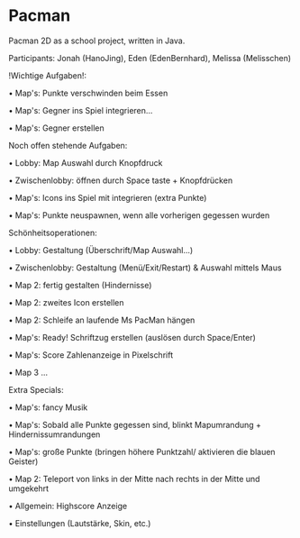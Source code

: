 # Pacman
Pacman 2D as a school project, written in Java.

Participants: Jonah (HanoJing), Eden (EdenBernhard), Melissa (Melisschen)

!Wichtige Aufgaben!:

• Map's: Punkte verschwinden beim Essen

• Map's: Gegner ins Spiel integrieren...

• Map's: Gegner erstellen

Noch offen stehende Aufgaben:

• Lobby: Map Auswahl durch Knopfdruck

• Zwischenlobby: öffnen durch Space taste + Knopfdrücken

• Map's: Icons ins Spiel mit integrieren (extra Punkte)

• Map's: Punkte neuspawnen, wenn alle vorherigen gegessen wurden

Schönheitsoperationen:

• Lobby: Gestaltung (Überschrift/Map Auswahl...)

• Zwischenlobby: Gestaltung (Menü/Exit/Restart) & Auswahl mittels Maus

• Map 2: fertig gestalten (Hindernisse)

• Map 2: zweites Icon erstellen

• Map 2: Schleife an laufende Ms PacMan hängen 

• Map's: Ready! Schriftzug erstellen (auslösen durch Space/Enter)

• Map's: Score Zahlenanzeige in Pixelschrift

• Map 3 ...

Extra Specials:

• Map's: fancy Musik 

• Map's: Sobald alle Punkte gegessen sind, blinkt Mapumrandung + Hindernissumrandungen 

• Map's: große Punkte (bringen höhere Punktzahl/ aktivieren die blauen Geister) 

• Map 2: Teleport von links in der Mitte nach rechts in der Mitte und umgekehrt

• Allgemein: Highscore Anzeige 

• Einstellungen (Lautstärke, Skin, etc.)
